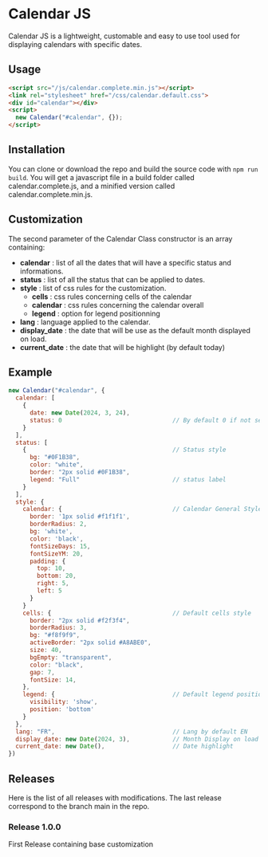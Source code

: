 <h1 algn="center">Calendar JS</h1>
Calendar JS is a lightweight, customable and easy to use tool used for displaying calendars with specific dates.

## Usage
```html
<script src="/js/calendar.complete.min.js"></script>
<link rel="stylesheet" href="/css/calendar.default.css">
<div id="calendar"></div>
<script>
  new Calendar("#calendar", {});
</script> 
```

## Installation

You can clone or download the repo and build the source code with <code>npm run build</code>. You will get a javascript file in a build folder called calendar.complete.js, and a minified version called calendar.complete.min.js.

## Customization

The second parameter of the Calendar Class constructor is an array containing:
- **calendar** : list of all the dates that will have a specific status and informations.
- **status** : list of all the status that can be applied to dates.
- **style** : list of css rules for the customization.
  + **cells** : css rules concerning cells of the calendar
  + **calendar** : css rules concerning the calendar overall
  + **legend** : option for legend positionning
- **lang** : language applied to the calendar.
- **display_date** : the date that will be use as the default month displayed on load.
- **current_date** : the date that will be highlight (by default today)

## Example
```javascript
new Calendar("#calendar", {
  calendar: [
    {
      date: new Date(2024, 3, 24),            
      status: 0                               // By default 0 if not set
    }
  ],
  status: [
    {                                         // Status style
      bg: "#0F1B38",
      color: "white",
      border: "2px solid #0F1B38",
      legend: "Full"                          // status label 
    }
  ],
  style: {
    calendar: {                               // Calendar General Style
      border: '1px solid #f1f1f1',
      borderRadius: 2,
      bg: 'white',
      color: 'black',
      fontSizeDays: 15,
      fontSizeYM: 20,
      padding: {
        top: 10,
        bottom: 20,
        right: 5,
        left: 5
      }
    }
    cells: {                                  // Default cells style
      border: "2px solid #f2f3f4",
      borderRadius: 3,
      bg: "#f8f9f9",
      activeBorder: "2px solid #A8ABE0",
      size: 40,
      bgEmpty: "transparent",
      color: "black",
      gap: 7,
      fontSize: 14,
    },
    legend: {                                 // Default legend positionning
      visibility: 'show',
      position: 'bottom'
    }
  },
  lang: "FR",                                 // Lang by default EN
  display_date: new Date(2024, 3),            // Month Display on load
  current_date: new Date(),                   // Date highlight
})
```

## Releases

Here is the list of all releases with modifications. The last release correspond to the branch main in the repo.

### Release 1.0.0

First Release containing base customization
